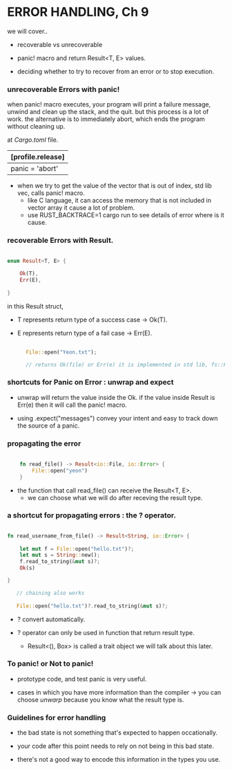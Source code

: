 # ERROR HANDLING, Ch 9

we will cover..

* recoverable vs unrecoverable 

* panic! macro and return Result<T, E> values. 

* deciding whether to try to recover from an error or to stop execution. 


### unrecoverable Errors with panic! 

when panic! macro executes, your program will print a failure message, unwind and clean up the stack, and the quit. but this process is a lot of work. the alternative is to immediately abort, which ends the program without cleaning up. 

at *Cargo.toml* file. 


|[profile.release]|
|-|
|panic = 'abort'|

* when we try to get the value of the vector that is out of index, std lib vec, calls panic! macro. 
	* like C language, it can access the memory that is not included in vector array it cause a lot of problem.
	* use RUST_BACKTRACE=1 cargo run to see details of error where is it cause. 



### recoverable Errors with Result. 

```rust

enum Result<T, E> {
	
	Ok(T),
	Err(E),
	
}

```

in this Result struct, 

* T represents return type of a success case -> Ok(T).

* E represents return type of a fail case -> Err(E). 



```rust
      
      File::open("Yeon.txt"); 

      // returns Ok(file) or Err(e) it is implemented in std lib, fs::File, io::ErrorKind.

```

### shortcuts for Panic on Error : unwrap and expect 

* unwrap will return the value inside the Ok. if the value inside Result is Err(e) then it will call the panic! macro. 

* using .expect("messages") convey your intent and easy to track down the source of a panic. 


### propagating the error 

```rust 
	
	fn read_file() -> Result<io::File, io::Error> {
		File::open("yeon")
	}

```

* the function that call read_file() can receive the Result<T, E>. 
	* we can choose what we will do after receving the result type. 



### a shortcut for propagating errors : the ? operator. 
```rust 

fn read_username_from_file() -> Result<String, io::Error> {
   
    let mut f = File::open("hello.txt")?;
    let mut s = String::new();
    f.read_to_string(&mut s)?;
    Ok(s)

}

   // chaining also works 
   
   File::open("hello.txt")?.read_to_string(&mut s)?;

```

* ? convert automatically. 

* ? operator can only be used in function that return result type. 
	* Result<(), Box<dyn Error>> is called a trait object we will talk about this later. 




### To panic! or Not to panic! 

* prototype code, and test panic is very useful. 

* cases in which you have more information than the compiler -> you can choose *unwarp* because you know what the result type is. 


### Guidelines for error handling 

* the bad state is not something that's expected to happen occationally. 

* your code after this point needs to rely on not being in this bad state. 

* there's not a good way to encode this information in the types you use. 


